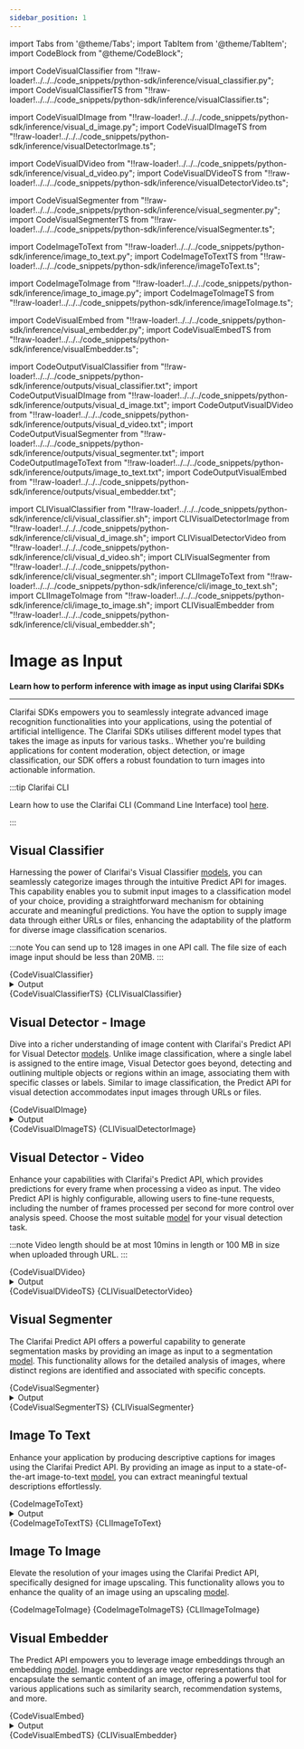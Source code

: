 ```yaml
---
sidebar_position: 1
---
```



import Tabs from '@theme/Tabs';
import TabItem from '@theme/TabItem';
import CodeBlock from "@theme/CodeBlock";

import CodeVisualClassifier from "!!raw-loader!../../../code_snippets/python-sdk/inference/visual_classifier.py";
import CodeVisualClassifierTS from "!!raw-loader!../../../code_snippets/python-sdk/inference/visualClassifier.ts";

import CodeVisualDImage from "!!raw-loader!../../../code_snippets/python-sdk/inference/visual_d_image.py";
import CodeVisualDImageTS from "!!raw-loader!../../../code_snippets/python-sdk/inference/visualDetectorImage.ts";

import CodeVisualDVideo from "!!raw-loader!../../../code_snippets/python-sdk/inference/visual_d_video.py";
import CodeVisualDVideoTS from "!!raw-loader!../../../code_snippets/python-sdk/inference/visualDetectorVideo.ts";

import CodeVisualSegmenter from "!!raw-loader!../../../code_snippets/python-sdk/inference/visual_segmenter.py";
import CodeVisualSegmenterTS from "!!raw-loader!../../../code_snippets/python-sdk/inference/visualSegmenter.ts";

import CodeImageToText from "!!raw-loader!../../../code_snippets/python-sdk/inference/image_to_text.py";
import CodeImageToTextTS from "!!raw-loader!../../../code_snippets/python-sdk/inference/imageToText.ts";

import CodeImageToImage from "!!raw-loader!../../../code_snippets/python-sdk/inference/image_to_image.py";
import CodeImageToImageTS from "!!raw-loader!../../../code_snippets/python-sdk/inference/imageToImage.ts";

import CodeVisualEmbed from "!!raw-loader!../../../code_snippets/python-sdk/inference/visual_embedder.py";
import CodeVisualEmbedTS from "!!raw-loader!../../../code_snippets/python-sdk/inference/visualEmbedder.ts";

import CodeOutputVisualClassifier from "!!raw-loader!../../../code_snippets/python-sdk/inference/outputs/visual_classifier.txt";
import CodeOutputVisualDImage from "!!raw-loader!../../../code_snippets/python-sdk/inference/outputs/visual_d_image.txt";
import CodeOutputVisualDVideo from "!!raw-loader!../../../code_snippets/python-sdk/inference/outputs/visual_d_video.txt";
import CodeOutputVisualSegmenter from "!!raw-loader!../../../code_snippets/python-sdk/inference/outputs/visual_segmenter.txt";
import CodeOutputImageToText from "!!raw-loader!../../../code_snippets/python-sdk/inference/outputs/image_to_text.txt";
import CodeOutputVisualEmbed from "!!raw-loader!../../../code_snippets/python-sdk/inference/outputs/visual_embedder.txt";

import CLIVisualClassifier from "!!raw-loader!../../../code_snippets/python-sdk/inference/cli/visual_classifier.sh";
import CLIVisualDetectorImage from "!!raw-loader!../../../code_snippets/python-sdk/inference/cli/visual_d_image.sh";
import CLIVisualDetectorVideo from "!!raw-loader!../../../code_snippets/python-sdk/inference/cli/visual_d_video.sh";
import CLIVisualSegmenter from "!!raw-loader!../../../code_snippets/python-sdk/inference/cli/visual_segmenter.sh";
import CLIImageToText from "!!raw-loader!../../../code_snippets/python-sdk/inference/cli/image_to_text.sh";
import CLIImageToImage from "!!raw-loader!../../../code_snippets/python-sdk/inference/cli/image_to_image.sh";
import CLIVisualEmbedder from "!!raw-loader!../../../code_snippets/python-sdk/inference/cli/visual_embedder.sh";


# Image as Input

**Learn how to perform inference with image as input using Clarifai SDKs**
<hr />

Clarifai SDKs empowers you to seamlessly integrate advanced image recognition functionalities into your applications, using the potential of artificial intelligence. The Clarifai SDKs utilises different model types that takes the image as inputs for various tasks.. Whether you're building applications for content moderation, object detection, or image classification, our SDK offers a robust foundation to turn images into actionable information. 

:::tip Clarifai CLI 

Learn how to use the Clarifai CLI (Command Line Interface) tool [here](https://docs.clarifai.com/sdk/Inference-from-AI-Models/#clarifai-cli).

:::

## Visual Classifier

Harnessing the power of Clarifai's Visual Classifier [models](https://clarifai.com/explore/models?page=1&perPage=24&filterData=%5B%7B%22field%22%3A%22model_type_id%22%2C%22value%22%3A%5B%22visual-classifier%22%5D%7D%5D), you can seamlessly categorize images through the intuitive Predict API for images. This capability enables you to submit input images to a classification model of your choice, providing a straightforward mechanism for obtaining accurate and meaningful predictions. You have the option to supply image data through either URLs or files, enhancing the adaptability of the platform for diverse image classification scenarios.


:::note
You can send up to 128 images in one API call. The file size of each image input should be less than 20MB.
:::




<Tabs>
<TabItem value="python" label="Python">
    <CodeBlock className="language-python">{CodeVisualClassifier}</CodeBlock>
    <details>
  <summary>Output</summary>
    <CodeBlock className="language-text">{CodeOutputVisualClassifier}</CodeBlock>
</details> 
</TabItem>
<TabItem value="typescript" label="Typescript">
    <CodeBlock className="language-typescript">{CodeVisualClassifierTS}</CodeBlock>
</TabItem>

<TabItem value="bash" label="Bash">
    <CodeBlock className="language-bash">{CLIVisualClassifier}</CodeBlock>
</TabItem>

</Tabs>





## Visual Detector - Image

Dive into a richer understanding of image content with Clarifai's Predict API for Visual Detector [models](https://clarifai.com/explore/models?page=1&perPage=24&filterData=%5B%7B%22field%22%3A%22model_type_id%22%2C%22value%22%3A%5B%22visual-detector%22%5D%7D%5D). Unlike image classification, where a single label is assigned to the entire image, Visual Detector goes beyond, detecting and outlining multiple objects or regions within an image, associating them with specific classes or labels. Similar to image classification, the Predict API for visual detection accommodates input images through URLs or files.


<Tabs>
<TabItem value="python" label="Python">
    <CodeBlock className="language-python">{CodeVisualDImage}</CodeBlock>
    <details>
  <summary>Output</summary>
    <CodeBlock className="language-text">{CodeOutputVisualDImage}</CodeBlock>
</details> 
</TabItem>
<TabItem value="typescript" label="Typescript">
    <CodeBlock className="language-typescript">{CodeVisualDImageTS}</CodeBlock>
</TabItem>

<TabItem value="bash" label="Bash">
    <CodeBlock className="language-bash">{CLIVisualDetectorImage}</CodeBlock>
</TabItem>

</Tabs>






## Visual Detector - Video

Enhance your capabilities with Clarifai's Predict API, which provides predictions for every frame when processing a video as input. The video Predict API is highly configurable, allowing users to fine-tune requests, including the number of frames processed per second for more control over analysis speed. Choose the most suitable [model](https://clarifai.com/explore/models?filterData=%5B%7B%22field%22%3A%22model_type_id%22%2C%22value%22%3A%5B%22visual-detector%22%5D%7D%5D&page=2&perPage=24) for your visual detection task.

:::note
Video length should be at most 10mins in length or 100 MB in size when uploaded through URL.
:::

<Tabs>
<TabItem value="python" label="Python">
    <CodeBlock className="language-python">{CodeVisualDVideo}</CodeBlock>
    <details>
  <summary>Output</summary>
    <CodeBlock className="language-text">{CodeOutputVisualDVideo}</CodeBlock>
</details> 
</TabItem>
<TabItem value="typescript" label="Typescript">
    <CodeBlock className="language-typescript">{CodeVisualDVideoTS}</CodeBlock>
</TabItem>

<TabItem value="bash" label="Bash">
    <CodeBlock className="language-bash">{CLIVisualDetectorVideo}</CodeBlock>
</TabItem>

</Tabs>





## Visual Segmenter

The Clarifai Predict API offers a powerful capability to generate segmentation masks by providing an image as input to a segmentation [model](https://clarifai.com/explore/models?page=1&perPage=24&filterData=%5B%7B%22field%22%3A%22model_type_id%22%2C%22value%22%3A%5B%22visual-segmenter%22%5D%7D%5D). This functionality allows for the detailed analysis of images, where distinct regions are identified and associated with specific concepts.


<Tabs>
<TabItem value="python" label="Python">
    <CodeBlock className="language-python">{CodeVisualSegmenter}</CodeBlock>
    <details>
  <summary>Output</summary>
    <CodeBlock className="language-text">{CodeOutputVisualSegmenter}</CodeBlock>
</details> 
</TabItem>
<TabItem value="typescript" label="Typescript">
    <CodeBlock className="language-typescript">{CodeVisualSegmenterTS}</CodeBlock>
</TabItem>
<TabItem value="bash" label="Bash">
    <CodeBlock className="language-bash">{CLIVisualSegmenter}</CodeBlock>
</TabItem>

</Tabs>



## Image To Text

Enhance your application by producing descriptive captions for images using the Clarifai Predict API. By providing an image as input to a state-of-the-art image-to-text [model](https://clarifai.com/explore/models?page=1&perPage=24&filterData=%5B%7B%22field%22%3A%22model_type_id%22%2C%22value%22%3A%5B%22image-to-text%22%5D%7D%5D), you can extract meaningful textual descriptions effortlessly.


<Tabs>
<TabItem value="python" label="Python">
    <CodeBlock className="language-python">{CodeImageToText}</CodeBlock>
    <details>
  <summary>Output</summary>
    <CodeBlock className="language-text">{CodeOutputImageToText}</CodeBlock>
</details> 
</TabItem>
<TabItem value="typescript" label="Typescript">
    <CodeBlock className="language-typescript">{CodeImageToTextTS}</CodeBlock>
</TabItem>
<TabItem value="bash" label="Bash">
    <CodeBlock className="language-bash">{CLIImageToText}</CodeBlock>
</TabItem>

</Tabs>





## Image To Image

Elevate the resolution of your images using the Clarifai Predict API, specifically designed for image upscaling. This functionality allows you to enhance the quality of an image using an upscaling [model](https://clarifai.com/explore/models?page=1&perPage=24&filterData=%5B%7B%22field%22%3A%22model_type_id%22%2C%22value%22%3A%5B%22image-to-image%22%5D%7D%5D).

<Tabs>
<TabItem value="python" label="Python">
    <CodeBlock className="language-python">{CodeImageToImage}</CodeBlock>
</TabItem>
<TabItem value="typescript" label="Typescript">
    <CodeBlock className="language-typescript">{CodeImageToImageTS}</CodeBlock>
</TabItem>
<TabItem value="bash" label="Bash">
    <CodeBlock className="language-bash">{CLIImageToImage}</CodeBlock>
</TabItem>

</Tabs>

## Visual Embedder

The Predict API empowers you to leverage image embeddings through an embedding [model](https://clarifai.com/explore/models?page=1&perPage=24&filterData=%5B%7B%22field%22%3A%22model_type_id%22%2C%22value%22%3A%5B%22visual-embedder%22%5D%7D%5D). Image embeddings are vector representations that encapsulate the semantic content of an image, offering a powerful tool for various applications such as similarity search, recommendation systems, and more.

<Tabs>
<TabItem value="python" label="Python">
    <CodeBlock className="language-python">{CodeVisualEmbed}</CodeBlock>
    <details>
  <summary>Output</summary>
    <CodeBlock className="language-text">{CodeOutputVisualEmbed}</CodeBlock>
</details> 
</TabItem>
<TabItem value="typescript" label="Typescript">
    <CodeBlock className="language-typescript">{CodeVisualEmbedTS}</CodeBlock>
</TabItem>
<TabItem value="bash" label="Bash">
    <CodeBlock className="language-bash">{CLIVisualEmbedder}</CodeBlock>
</TabItem>

</Tabs>




